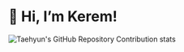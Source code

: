 # 👋 Hi, I’m Kerem! #
![Taehyun's GitHub Repository Contribution stats](https://github-contributor-stats.vercel.app/api?username=keremcirakoglu&combine_all_yearly_contributions=true&hide_contributor_rank=false&theme=dark&limit=3)

